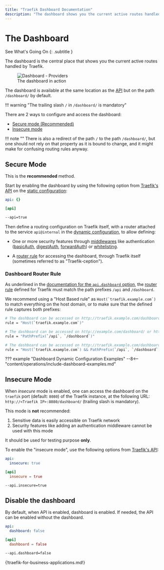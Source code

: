 ```yaml
---
title: "Traefik Dashboard Documentation"
description: "The dashboard shows you the current active routes handled by Traefik Proxy in one central place. Read the technical documentation to learn its operations."
---
```


# The Dashboard

See What's Going On
{: .subtitle }

The dashboard is the central place that shows you the current active routes handled by Traefik.

<figure>
    <img src="../../assets/img/webui-dashboard.png" alt="Dashboard - Providers" />
    <figcaption>The dashboard in action</figcaption>
</figure>

The dashboard is available at the same location as the [API](./api.md) but on the path `/dashboard/` by default.

!!! warning "The trailing slash `/` in `/dashboard/` is mandatory"

There are 2 ways to configure and access the dashboard:

- [Secure mode (Recommended)](#secure-mode)
- [Insecure mode](#insecure-mode)

!!! note ""
    There is also a redirect of the path `/` to the path `/dashboard/`,
    but one should not rely on that property as it is bound to change,
    and it might make for confusing routing rules anyway.

## Secure Mode

This is the **recommended** method.

Start by enabling the dashboard by using the following option from [Traefik's API](./api.md)
on the [static configuration](../getting-started/configuration-overview.md#the-static-configuration):

```yaml tab="File (YAML)"
api: {}
```

```toml tab="File (TOML)"
[api]
```

```bash tab="CLI"
--api=true
```

Then define a routing configuration on Traefik itself,
with a router attached to the service `api@internal` in the
[dynamic configuration](../getting-started/configuration-overview.md#the-dynamic-configuration),
to allow defining:

- One or more security features through [middlewares](../middlewares/overview.md)
  like authentication ([basicAuth](../middlewares/http/basicauth.md), [digestAuth](../middlewares/http/digestauth.md),
  [forwardAuth](../middlewares/http/forwardauth.md)) or [whitelisting](../middlewares/http/ipwhitelist.md).

- A [router rule](#dashboard-router-rule) for accessing the dashboard,
  through Traefik itself (sometimes referred to as "Traefik-ception").

### Dashboard Router Rule

As underlined in the [documentation for the `api.dashboard` option](./api.md#dashboard),
the [router rule](../routing/routers/index.md#rule) defined for Traefik must match
the path prefixes `/api` and `/dashboard`.

We recommend using a "Host Based rule" as ```Host(`traefik.example.com`)``` to match everything on the host domain,
or to make sure that the defined rule captures both prefixes:

```bash tab="Host Rule"
# The dashboard can be accessed on http://traefik.example.com/dashboard/
rule = "Host(`traefik.example.com`)"
```

```bash tab="Path Prefix Rule"
# The dashboard can be accessed on http://example.com/dashboard/ or http://traefik.example.com/dashboard/
rule = "PathPrefix(`/api`, `/dashboard`)"
```

```bash tab="Combination of Rules"
# The dashboard can be accessed on http://traefik.example.com/dashboard/
rule = "Host(`traefik.example.com`) && PathPrefix(`/api`, `/dashboard`)"
```

??? example "Dashboard Dynamic Configuration Examples"
    --8<-- "content/operations/include-dashboard-examples.md"

## Insecure Mode

When _insecure_ mode is enabled, one can access the dashboard on the `traefik` port (default: `8080`) of the Traefik instance,
at the following URL: `http://<Traefik IP>:8080/dashboard/` (trailing slash is mandatory).

This mode is **not** recommended:

1. Sensitive data is easily accessible on Traefik network
2. Security features like adding an authentication middleware cannot be used with this mode

It should be used for testing purpose **only**.

To enable the "insecure mode", use the following options from [Traefik's API](./api.md#insecure):

```yaml tab="File (YAML)"
api:
  insecure: true
```

```toml tab="File (TOML)"
[api]
  insecure = true
```

```bash tab="CLI"
--api.insecure=true
```

## Disable the dashboard

By default, when API is enabled, dashboard is enabled.
If needed, the API can be enabled without the dashboard.

```yaml tab="File (YAML)"
api:
  dashboard: false
```

```toml tab="File (TOML)"
[api]
  dashboard = false
```

```bash tab="CLI"
--api.dashboard=false
```

{!traefik-for-business-applications.md!}
